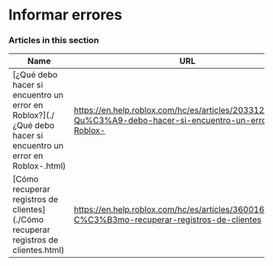 # Informar errores  
### Articles in this section
Name|URL
-|-
[¿Qué debo hacer si encuentro un error en Roblox?](./¿Qué debo hacer si encuentro un error en Roblox-.html) |https://en.help.roblox.com/hc/es/articles/203312900--Qu%C3%A9-debo-hacer-si-encuentro-un-error-en-Roblox-
[Cómo recuperar registros de clientes](./Cómo recuperar registros de clientes.html) |https://en.help.roblox.com/hc/es/articles/360016022492-C%C3%B3mo-recuperar-registros-de-clientes